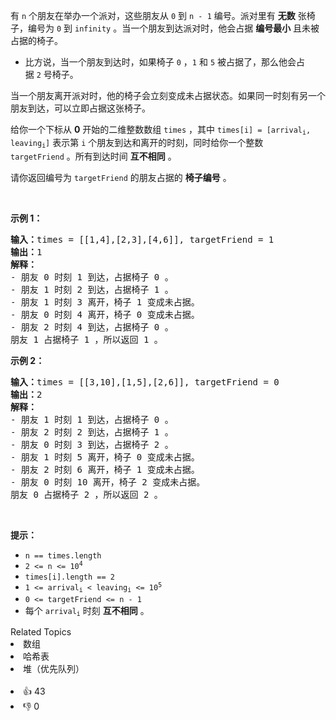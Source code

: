 <p>有 <code>n</code>&nbsp;个朋友在举办一个派对，这些朋友从 <code>0</code>&nbsp;到 <code>n - 1</code>&nbsp;编号。派对里有 <strong>无数</strong>&nbsp;张椅子，编号为 <code>0</code>&nbsp;到 <code>infinity</code>&nbsp;。当一个朋友到达派对时，他会占据&nbsp;<strong>编号最小</strong>&nbsp;且未被占据的椅子。</p>

<ul> 
 <li>比方说，当一个朋友到达时，如果椅子&nbsp;<code>0</code>&nbsp;，<code>1</code>&nbsp;和&nbsp;<code>5</code>&nbsp;被占据了，那么他会占据&nbsp;<code>2</code>&nbsp;号椅子。</li> 
</ul>

<p>当一个朋友离开派对时，他的椅子会立刻变成未占据状态。如果同一时刻有另一个朋友到达，可以立即占据这张椅子。</p>

<p>给你一个下标从 <strong>0</strong>&nbsp;开始的二维整数数组&nbsp;<code>times</code>&nbsp;，其中&nbsp;<code>times[i] = [arrival<sub>i</sub>, leaving<sub>i</sub>]</code>&nbsp;表示第 <code>i</code>&nbsp;个朋友到达和离开的时刻，同时给你一个整数 <code>targetFriend</code>&nbsp;。所有到达时间 <strong>互不相同</strong>&nbsp;。</p>

<p>请你返回编号为 <code>targetFriend</code>&nbsp;的朋友占据的 <strong>椅子编号</strong>&nbsp;。</p>

<p>&nbsp;</p>

<p><strong>示例 1：</strong></p>

<pre><b>输入：</b>times = [[1,4],[2,3],[4,6]], targetFriend = 1
<b>输出：</b>1
<b>解释：</b>
- 朋友 0 时刻 1 到达，占据椅子 0 。
- 朋友 1 时刻 2 到达，占据椅子 1 。
- 朋友 1 时刻 3 离开，椅子 1 变成未占据。
- 朋友 0 时刻 4 离开，椅子 0 变成未占据。
- 朋友 2 时刻 4 到达，占据椅子 0 。
朋友 1 占据椅子 1 ，所以返回 1 。
</pre>

<p><strong>示例 2：</strong></p>

<pre><b>输入：</b>times = [[3,10],[1,5],[2,6]], targetFriend = 0
<b>输出：</b>2
<b>解释：</b>
- 朋友 1 时刻 1 到达，占据椅子 0 。
- 朋友 2 时刻 2 到达，占据椅子 1 。
- 朋友 0 时刻 3 到达，占据椅子 2 。
- 朋友 1 时刻 5 离开，椅子 0 变成未占据。
- 朋友 2 时刻 6 离开，椅子 1 变成未占据。
- 朋友 0 时刻 10 离开，椅子 2 变成未占据。
朋友 0 占据椅子 2 ，所以返回 2 。
</pre>

<p>&nbsp;</p>

<p><strong>提示：</strong></p>

<ul> 
 <li><code>n == times.length</code></li> 
 <li><code>2 &lt;= n &lt;= 10<sup>4</sup></code></li> 
 <li><code>times[i].length == 2</code></li> 
 <li><code>1 &lt;= arrival<sub>i</sub> &lt; leaving<sub>i</sub> &lt;= 10<sup>5</sup></code></li> 
 <li><code>0 &lt;= targetFriend &lt;= n - 1</code></li> 
 <li>每个&nbsp;<code>arrival<sub>i</sub></code>&nbsp;时刻&nbsp;<strong>互不相同</strong>&nbsp;。</li> 
</ul>

<div><div>Related Topics</div><div><li>数组</li><li>哈希表</li><li>堆（优先队列）</li></div></div><br><div><li>👍 43</li><li>👎 0</li></div>